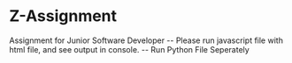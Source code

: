 # Z-Assignment
Assignment for Junior Software Developer
-- Please run javascript file with html file, and see output in console.
-- Run Python File Seperately
